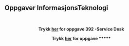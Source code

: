 
<html lang="en">
<head>
    <meta charset="UTF-8">
    <meta name="viewport" content="width=device-width, initial-scale=1.0">
    <meta http-equiv="X-UA-Compatible" content="ie=edge">

<h2>Oppgaver InformasjonsTeknologi</h2>
</head>
<center>
<body>
    <br>
    <p style="text-align:center;"> <strong>Trykk <a href="https://marcusrams.github.io/tollef-og-marcus/392/Github Tutorial.html">her</a> for oppgave 392 -Service Desk</p> </strong> 
    <p style="text-align:center;"> </p><strong>Trykk <a href="https://marcusrams.github.io/tollef-og-marcus/392/GithubTutorial.html">her</a> for oppgave *****</p> </strong> 
<br>
<br>
<br>
<br>

    
</body> </html>

